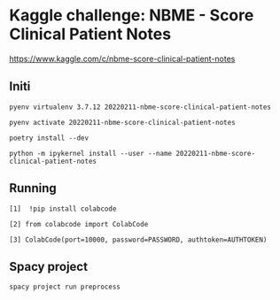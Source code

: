 # Kaggle challenge: NBME - Score Clinical Patient Notes

https://www.kaggle.com/c/nbme-score-clinical-patient-notes

## Initi

```
pyenv virtualenv 3.7.12 20220211-nbme-score-clinical-patient-notes
```

```
pyenv activate 20220211-nbme-score-clinical-patient-notes
```

```
poetry install --dev
```

```
python -m ipykernel install --user --name 20220211-nbme-score-clinical-patient-notes
```

## Running 

```
[1]  !pip install colabcode
```

```
[2] from colabcode import ColabCode
```

```
[3] ColabCode(port=10000, password=PASSWORD, authtoken=AUTHTOKEN) 
```

## Spacy project


```shell
spacy project run preprocess
```
